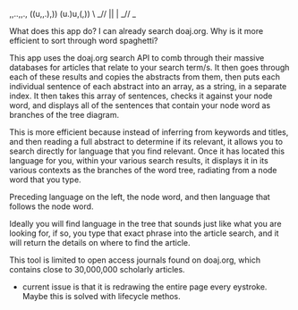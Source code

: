  ,,..,,.,
((u,,.),))
 (u.)u,(,))
  \\ _//
   || |
  _// \_

What does this app do? I can already search doaj.org. Why is it more efficient to sort through word spaghetti?

This app uses the doaj.org search API to comb through their massive databases for articles that relate to your search term/s. It then goes through each of these results and copies the abstracts from them, then puts each individual sentence of each abstract into an array, as a string, in a separate index. It then takes this array of sentences, checks it against your node word, and displays all of the sentences that contain your node word as branches of the tree diagram.

This is more efficient because instead of inferring from keywords and titles, and then reading a full abstract to determine if its relevant, it allows you to search directly for language that you find relevant. Once it has located this language for you, within your various search results, it displays it in its various contexts as the branches of the word tree, radiating from a node word that you type.

Preceding language on the left, the node word, and then language that follows the node word.

Ideally you will find language in the tree that sounds just like what you are looking for, if so, you type that exact phrase into the article search, and it will return the details on where to find the article. 

This tool is limited to open access journals found on doaj.org, which contains close to 30,000,000 scholarly articles.



* current issue is that it is redrawing the entire page every eystroke. Maybe this is solved with lifecycle methos.